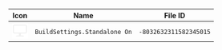 | Icon | Name | File ID |
| ---  | ---  | ---     |
| ![](BuildSettings.Standalone%20On.png) | `BuildSettings.Standalone On` | `-8032632311582345015` |
